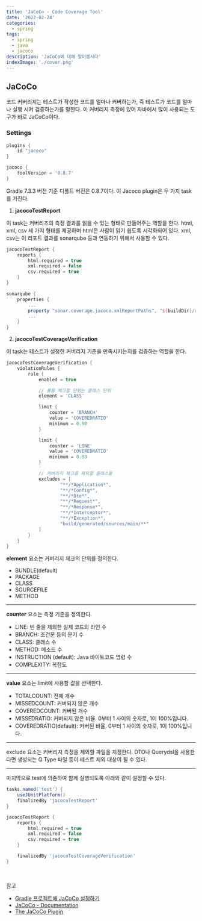 ```yaml
---
title: 'JaCoCo - Code Coverage Tool'
date: '2022-02-24'
categories:
  - spring
tags:
  - spring
  - java
  - jacoco
description: 'JaCoCo에 대해 알아봅시다'
indexImage: './cover.png'
---
```


## JaCoCo  

코드 커버리지는 테스트가 작성한 코드를 얼마나 커버하는가, 즉 테스트가 코드를 얼마나 실행 시켜 검증하는가를 말한다. 
이 커버리지 측정에 있어 자바에서 많이 사용되는 도구가 바로 JaCoCo이다. 

### Settings  

``` groovy
plugins {
    id "jacoco"
}

jacoco {
    toolVersion = '0.8.7'
}
```

Gradle 7.3.3 버전 기준 디폴트 버전은 0.8.7이다. 
이 Jacoco plugin은 두 가지 task를 가진다. 

1. **jacocoTestReport**  

이 task는 커버리즈의 측정 결과를 읽을 수 있는 형태로 만들어주는 역할을 한다. 
html, xml, csv 세 가지 형태를 제공하며 html은 사람이 읽기 쉽도록 시각화되어 있다. 
xml, csv는 이 리포트 결과를 sonarqube 등과 연동하기 위해서 사용할 수 있다.  

``` groovy
jacocoTestReport {
    reports {
        html.required = true
        xml.required = false
        csv.required = true
    }
}
```

``` groovy
sonarqube {
    properties {
        ...
        property "sonar.coverage.jacoco.xmlReportPaths", "${buildDir}/reports/jacoco/test/jacocoTestReport.xml"
        ...
    }
}
```

2. **jacocoTestCoverageVerification**  

이 task는 테스트가 설정한 커버리지 기준을 만족시키는지를 검증하는 역할을 한다. 

``` groovy
jacocoTestCoverageVerification {
    violationRules {
        rule {
            enabled = true

            // 룰을 체크할 단위는 클래스 단위
            element = 'CLASS'

            limit {
                counter = 'BRANCH'
                value = 'COVEREDRATIO'
                minimum = 0.90
            }

            limit {
                counter = 'LINE'
                value = 'COVEREDRATIO'
                minimum = 0.80
            }

            // 커버리지 체크를 제외할 클래스들
            excludes = [
                    "**/*Application*",
                    "**/*Config*",
                    "**/*Dto*",
                    "**/*Request*",
                    "**/*Response*",
                    "**/*Interceptor*",
                    "**/*Exception*",
                    "build/generated/sources/main/**"
            ]
        }
    }
}
```

**element** 요소는 커버리지 체크의 단위를 정의한다. 
- BUNDLE(default)
- PACKAGE
- CLASS
- SOURCEFILE
- METHOD 

------

**counter** 요소는 측정 기준을 정의한다. 
- LINE: 빈 줄을 제외한 실제 코드의 라인 수
- BRANCH: 조건문 등의 분기 수
- CLASS: 클래스 수
- METHOD: 메소드 수
- INSTRUCTION (default): Java 바이트코드 명령 수
- COMPLEXITY: 복잡도

------

**value** 요소는 limit에 사용할 값을 선택한다.
- TOTALCOUNT: 전체 개수
- MISSEDCOUNT: 커버되지 않은 개수
- COVEREDCOUNT: 커버된 개수
- MISSEDRATIO: 커버되지 않은 비율. 0부터 1 사이의 숫자로, 1이 100%입니다.
- COVEREDRATIO(default): 커버된 비율. 0부터 1 사이의 숫자로, 1이 100%입니다.

------

exclude 요소는 커버리지 측정을 제외할 파일을 지정한다. 
DTO나 Querydsl을 사용한다면 생성되는 Q Type 파일 등이 테스트 제외 대상이 될 수 있다. 

------

마지막으로 test에 의존하여 함께 실행되도록 아래와 같이 설정할 수 있다. 

``` groovy
tasks.named('test') {
    useJUnitPlatform()
    finalizedBy 'jacocoTestReport'
}

jacocoTestReport {
    reports {
        html.required = true
        xml.required = false
        csv.required = true
    }

    finalizedBy 'jacocoTestCoverageVerification'
}
```

<br/>

참고
- [Gradle 프로젝트에 JaCoCo 설정하기](https://techblog.woowahan.com/2661/)
- [JaCoCo - Documentation](https://www.jacoco.org/jacoco/trunk/doc/)
- [The JaCoCo Plugin](https://docs.gradle.org/current/userguide/jacoco_plugin.html)